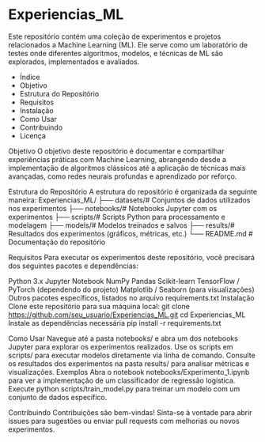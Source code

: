 # Experiencias_ML
Este repositório contém uma coleção de experimentos e projetos relacionados a Machine Learning (ML). Ele serve como um laboratório de testes onde diferentes algoritmos, modelos, e técnicas de ML são explorados, implementados e avaliados.

- Índice
- Objetivo
- Estrutura do Repositório
- Requisitos
- Instalação
- Como Usar
- Contribuindo
- Licença

Objetivo
O objetivo deste repositório é documentar e compartilhar experiências práticas com Machine Learning, abrangendo desde a implementação de algoritmos clássicos até a aplicação de técnicas mais avançadas, como redes neurais profundas e aprendizado por reforço.

Estrutura do Repositório
A estrutura do repositório é organizada da seguinte maneira:
Experiencias_ML/
├── datasets/# Conjuntos de dados utilizados nos experimentos
├── notebooks/# Notebooks Jupyter com os experimentos
├── scripts/# Scripts Python para processamento e modelagem
├── models/# Modelos treinados e salvos
├── results/# Resultados dos experimentos (gráficos, métricas, etc.)
└── README.md # Documentação do repositório

Requisitos
Para executar os experimentos deste repositório, você precisará dos seguintes pacotes e dependências:

Python 3.x
Jupyter Notebook
NumPy
Pandas
Scikit-learn
TensorFlow / PyTorch (dependendo do projeto)
Matplotlib / Seaborn (para visualizações)
Outros pacotes específicos, listados no arquivo requirements.txt
Instalação
Clone este repositório para sua máquina local:
git clone https://github.com/seu_usuario/Experiencias_ML.git
cd Experiencias_ML
Instale as dependências necessária
pip install -r requirements.txt

Como Usar
Navegue até a pasta notebooks/ e abra um dos notebooks Jupyter para explorar os experimentos realizados.
Use os scripts em scripts/ para executar modelos diretamente via linha de comando.
Consulte os resultados dos experimentos na pasta results/ para analisar métricas e visualizações.
Exemplos
Abra o notebook notebooks/Experimento_1.ipynb para ver a implementação de um classificador de regressão logística.
Execute python scripts/train_model.py para treinar um modelo com um conjunto de dados específico.
  
Contribuindo
Contribuições são bem-vindas! Sinta-se à vontade para abrir issues para sugestões ou enviar pull requests com melhorias ou novos experimentos.

